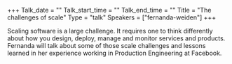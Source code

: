 +++
Talk_date = ""
Talk_start_time = ""
Talk_end_time = ""
Title = "The challenges of scale"
Type = "talk"
Speakers = ["fernanda-weiden"]
+++

Scaling software is a large challenge. It requires one to think differently about how you design, deploy, manage and monitor services and products. Fernanda will talk about some of those scale challenges and lessons learned in her experience working in Production Engineering at Facebook.